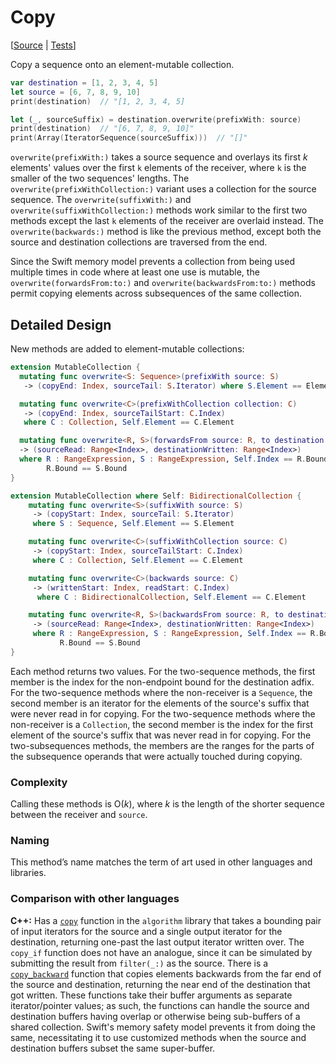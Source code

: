 # Copy

[[Source](../Sources/Algorithms/Copy.swift) |
 [Tests](../Tests/SwiftAlgorithmsTests/CopyTests.swift)]

Copy a sequence onto an element-mutable collection.

```swift
var destination = [1, 2, 3, 4, 5]
let source = [6, 7, 8, 9, 10]
print(destination)  // "[1, 2, 3, 4, 5]

let (_, sourceSuffix) = destination.overwrite(prefixWith: source)
print(destination)  // "[6, 7, 8, 9, 10]"
print(Array(IteratorSequence(sourceSuffix)))  // "[]"
```

`overwrite(prefixWith:)` takes a source sequence and overlays its first *k* elements'
values over the first `k` elements of the receiver, where `k` is the smaller of
the two sequences' lengths.  The `overwrite(prefixWithCollection:)` variant uses a collection
for the source sequence.  The `overwrite(suffixWith:)` and `overwrite(suffixWithCollection:)`
methods work similar to the first two methods except the last `k` elements of
the receiver are overlaid instead.  The `overwrite(backwards:)` method is like the
previous method, except both the source and destination collections are
traversed from the end.

Since the Swift memory model prevents a collection from being used multiple
times in code where at least one use is mutable, the `overwrite(forwardsFrom:to:)`
and `overwrite(backwardsFrom:to:)` methods permit copying elements across
subsequences of the same collection.

## Detailed Design

New methods are added to element-mutable collections:

```swift
extension MutableCollection {
  mutating func overwrite<S: Sequence>(prefixWith source: S)
   -> (copyEnd: Index, sourceTail: S.Iterator) where S.Element == Element

  mutating func overwrite<C>(prefixWithCollection collection: C)
   -> (copyEnd: Index, sourceTailStart: C.Index)
   where C : Collection, Self.Element == C.Element

  mutating func overwrite<R, S>(forwardsFrom source: R, to destination: S)
  -> (sourceRead: Range<Index>, destinationWritten: Range<Index>)
  where R : RangeExpression, S : RangeExpression, Self.Index == R.Bound,
        R.Bound == S.Bound
}

extension MutableCollection where Self: BidirectionalCollection {
    mutating func overwrite<S>(suffixWith source: S)
     -> (copyStart: Index, sourceTail: S.Iterator)
     where S : Sequence, Self.Element == S.Element

    mutating func overwrite<C>(suffixWithCollection source: C)
     -> (copyStart: Index, sourceTailStart: C.Index)
     where C : Collection, Self.Element == C.Element

    mutating func overwrite<C>(backwards source: C)
     -> (writtenStart: Index, readStart: C.Index)
      where C : BidirectionalCollection, Self.Element == C.Element

    mutating func overwrite<R, S>(backwardsFrom source: R, to destination: S)
     -> (sourceRead: Range<Index>, destinationWritten: Range<Index>)
     where R : RangeExpression, S : RangeExpression, Self.Index == R.Bound,
           R.Bound == S.Bound
}
```

Each method returns two values.  For the two-sequence methods, the first member
is the index for the non-endpoint bound for the destination adfix.  For the
two-sequence methods where the non-receiver is a `Sequence`, the second member
is an iterator for the elements of the source's suffix that were never read in
for copying.  For the two-sequence methods where the non-receiver is a
`Collection`, the second member is the index for the first element of the
source's suffix that was never read in for copying.  For the two-subsequences
methods, the members are the ranges for the parts of the subsequence operands
that were actually touched during copying.

### Complexity

Calling these methods is O(_k_), where _k_ is the length of the shorter
sequence between the receiver and `source`.

### Naming

This method’s name matches the term of art used in other languages and
libraries.

### Comparison with other languages

**C++:** Has a [`copy`][C++Copy] function in the `algorithm` library that takes
a bounding pair of input iterators for the source and a single output iterator
for the destination, returning one-past the last output iterator written over.
The `copy_if` function does not have an analogue, since it can be simulated by
submitting the result from `filter(_:)` as the source.  There is a
[`copy_backward`][C++CopyBackward] function that copies elements backwards from
the far end of the source and destination, returning the near end of the
destination that got written.  These functions take their buffer arguments as
separate iterator/pointer values; as such, the functions can handle the source
and destination buffers having overlap or otherwise being sub-buffers of a
shared collection.  Swift's memory safety model prevents it from doing the
same, necessitating it to use customized methods when the source and
destination buffers subset the same super-buffer.

<!-- Link references for other languages -->

[C++Copy]: https://en.cppreference.com/w/cpp/algorithm/copy
[C++CopyBackward]: https://en.cppreference.com/w/cpp/algorithm/copy_backward